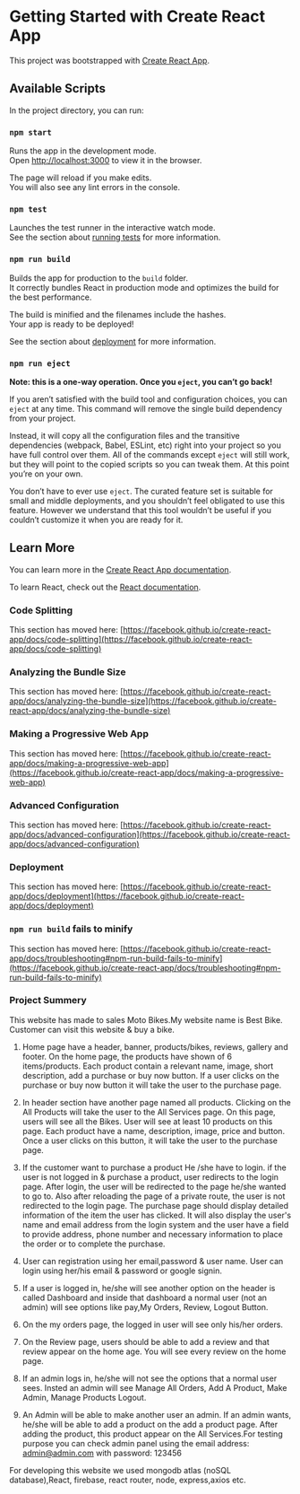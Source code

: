 # Getting Started with Create React App

This project was bootstrapped with [Create React App](https://github.com/facebook/create-react-app).

## Available Scripts

In the project directory, you can run:

### `npm start`

Runs the app in the development mode.\
Open [http://localhost:3000](http://localhost:3000) to view it in the browser.

The page will reload if you make edits.\
You will also see any lint errors in the console.

### `npm test`

Launches the test runner in the interactive watch mode.\
See the section about [running tests](https://facebook.github.io/create-react-app/docs/running-tests) for more information.

### `npm run build`

Builds the app for production to the `build` folder.\
It correctly bundles React in production mode and optimizes the build for the best performance.

The build is minified and the filenames include the hashes.\
Your app is ready to be deployed!

See the section about [deployment](https://facebook.github.io/create-react-app/docs/deployment) for more information.

### `npm run eject`

**Note: this is a one-way operation. Once you `eject`, you can’t go back!**

If you aren’t satisfied with the build tool and configuration choices, you can `eject` at any time. This command will remove the single build dependency from your project.

Instead, it will copy all the configuration files and the transitive dependencies (webpack, Babel, ESLint, etc) right into your project so you have full control over them. All of the commands except `eject` will still work, but they will point to the copied scripts so you can tweak them. At this point you’re on your own.

You don’t have to ever use `eject`. The curated feature set is suitable for small and middle deployments, and you shouldn’t feel obligated to use this feature. However we understand that this tool wouldn’t be useful if you couldn’t customize it when you are ready for it.

## Learn More

You can learn more in the [Create React App documentation](https://facebook.github.io/create-react-app/docs/getting-started).

To learn React, check out the [React documentation](https://reactjs.org/).

### Code Splitting

This section has moved here: [https://facebook.github.io/create-react-app/docs/code-splitting](https://facebook.github.io/create-react-app/docs/code-splitting)

### Analyzing the Bundle Size

This section has moved here: [https://facebook.github.io/create-react-app/docs/analyzing-the-bundle-size](https://facebook.github.io/create-react-app/docs/analyzing-the-bundle-size)

### Making a Progressive Web App

This section has moved here: [https://facebook.github.io/create-react-app/docs/making-a-progressive-web-app](https://facebook.github.io/create-react-app/docs/making-a-progressive-web-app)

### Advanced Configuration

This section has moved here: [https://facebook.github.io/create-react-app/docs/advanced-configuration](https://facebook.github.io/create-react-app/docs/advanced-configuration)

### Deployment

This section has moved here: [https://facebook.github.io/create-react-app/docs/deployment](https://facebook.github.io/create-react-app/docs/deployment)

### `npm run build` fails to minify

This section has moved here: [https://facebook.github.io/create-react-app/docs/troubleshooting#npm-run-build-fails-to-minify](https://facebook.github.io/create-react-app/docs/troubleshooting#npm-run-build-fails-to-minify)

### Project Summery
This website has made to sales Moto Bikes.My website name is Best Bike.
Customer can visit this website  & buy a bike.


1. Home page have a header, banner, products/bikes, reviews, gallery and footer. On the home page, the products have shown of 6 items/products.
Each product contain a relevant name, image, short description, add a purchase or buy now button. 
If a user clicks on the purchase or buy now button it will take the user to the purchase page.

2. In header section have another page named all products.
Clicking on the All Products will take the user to the  All Services page. On this page, users will see all the Bikes. 
User will see at least 10 products on this page. Each product have a name, description, image, price and button.
Once a user clicks on this button, it will take the user to the purchase page.

3. If the customer want to purchase a product He /she have to login. if the user is not logged in & purchase a product, user redirects to the login page. 
After login, the user will be redirected to the page he/she wanted to go to. Also after reloading the page of a private route, the user is not redirected to the login page.
The purchase page should display detailed information of the item the user has clicked.
It will also display the user's name and email address from the login system and the user have a field to provide address, phone number and necessary information to place the order or to complete the purchase.

4. User can registration using her email,password & user name. User can login using her/his email & password or google signin.

5. If a user is logged in, he/she will see another option on the header is called Dashboard and inside that dashboard a normal user (not an admin) 
will see options like pay,My Orders, Review, Logout Button.

6. On the my orders page, the logged in user will see only his/her orders.

7. On the Review page, users should be able to add a review and that review appear on the home age. You will see every review on the home page.

8. If an admin logs in, he/she will not see the options that a normal user sees. Insted an admin will see Manage All Orders, Add A Product, Make Admin, Manage Products 
Logout.

9. An Admin will be able to make another user an admin. If an admin wants, he/she will be able to add a product on the add a product page.
After adding the product, this product appear on the All Services.For testing purpose you can check admin panel using the email address: admin@admin.com with password: 123456

For developing this website we used mongodb atlas (noSQL database),React, firebase, react router, node, express,axios etc.